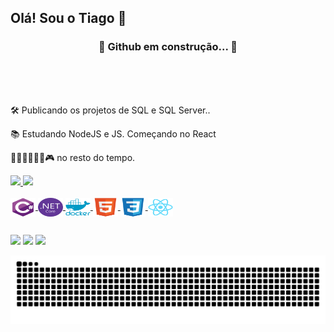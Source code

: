 ## Olá! Sou o Tiago 👋

<h3 align="center"> 
	🚧  Github em construção...  🚧
</h3>
<br><br><br>

<p>
🛠️ Publicando os projetos de SQL e SQL Server.. 
<p>📚 Estudando NodeJS e JS. Começando no React 

 👮‍♂️🏋️‍♀️🏃🍷🎮 no resto do tempo.

<div>
  <a href="https://github.com/tiagoASF">
  <img height="180em" src="https://github-readme-stats.vercel.app/api?username=tiagoASF&show_icons=true&include_all_commits=true&count_private=true"/>
  <img height="180em" src="https://github-readme-stats.vercel.app/api/top-langs/?username=tiagoASF&langs_count=5&layout=compact&card_width=200">
</div>

<div style="display: inline_block"><br>
  <img align="center" alt="csharp" height="30" width="40" src="https://raw.githubusercontent.com/devicons/devicon/master/icons/csharp/csharp-original.svg">
  <img align="center" alt="dotnet-core" height="30" width="40" src="https://github.com/devicons/devicon/blob/master/icons/dotnetcore/dotnetcore-original.svg">
  <img align="center" alt="docker" height="30" width="40" src="https://github.com/devicons/devicon/blob/master/icons/docker/docker-plain-wordmark.svg"> 
  <img align="center" alt="HTML" height="30" width="40" src="https://raw.githubusercontent.com/devicons/devicon/master/icons/html5/html5-original.svg">
  <img align="center" alt="CSS" height="30" width="40" src="https://raw.githubusercontent.com/devicons/devicon/master/icons/css3/css3-original.svg">
  <img align="center" alt="react" height="30" width="40" src="https://github.com/devicons/devicon/blob/master/icons/react/react-original.svg">
</div>

 ##
 
<div>  
  <a href="https://instagram.com/tiago_asf" target="_blank"><img src="https://img.shields.io/badge/-Instagram-%23E4405F?style=for-the-badge&logo=instagram&logoColor=white" target="_blank"></a>
  <a href = "mailto:tiago.chem@gmail.com"><img src="https://img.shields.io/badge/-Gmail-%23333?style=for-the-badge&logo=gmail&logoColor=white" target="_blank"></a>
  <a href="https://www.linkedin.com/in/tiago-fialho-7b71071b3" target="_blank"><img src="https://img.shields.io/badge/-LinkedIn-%230077B5?style=for-the-badge&logo=linkedin&logoColor=white" target="_blank"></a> 
 
  ![Snake animation](https://github.com/tiagoASF/tiagoASF/blob/output/github-contribution-grid-snake.svg)
</div>


 
 
 <!--
**tiagoASF/tiagoASF** is a ✨ _special_ ✨ repository because its `README.md` (this file) appears on your GitHub profile.
https://github-readme-stats.vercel.app/api/top-langs/?username=tiagoASF&layout=default&langs_count=5&theme=dark"/>
Here are some ideas to get you started:

- 🔭 I’m currently working on ...
- 🌱 I’m currently learning ...
- 👯 I’m looking to collaborate on ...
- 🤔 I’m looking for help with ...
- 💬 Ask me about ...
- 📫 How to reach me: ...
- 😄 Pronouns: ...
- ⚡ Fun fact: ...

-->
